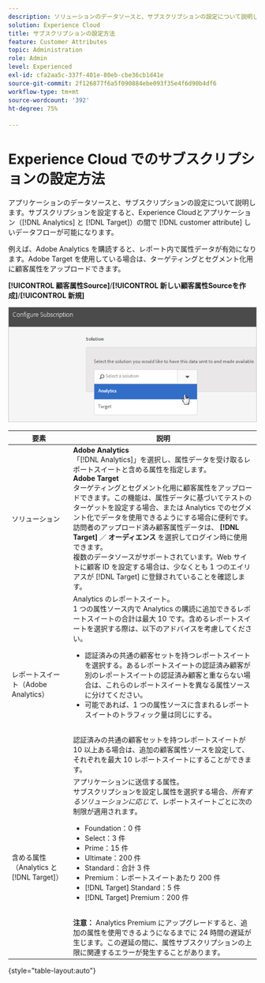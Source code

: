 ```yaml
---
description: ソリューションのデータソースと、サブスクリプションの設定について説明します。サブスクリプションを設定すると、Experience Cloudとアプリケーション（Analytics と Target）の間で顧客属性データをやり取りできるようになります。
solution: Experience Cloud
title: サブスクリプションの設定方法
feature: Customer Attributes
topic: Administration
role: Admin
level: Experienced
exl-id: cfa2aa5c-337f-401e-80eb-cbe36cb1d41e
source-git-commit: 2f126877f6a5f090884ebe093f35e4f6d90b4df6
workflow-type: tm+mt
source-wordcount: '392'
ht-degree: 75%

---
```


# Experience Cloud でのサブスクリプションの設定方法

アプリケーションのデータソースと、サブスクリプションの設定について説明します。サブスクリプションを設定すると、Experience Cloudとアプリケーション（[!DNL Analytics] と [!DNL Target]）の間で [!DNL customer attribute] しいデータフローが可能になります。

例えば、Adobe Analytics を購読すると、レポート内で属性データが有効になります。Adobe Target を使用している場合は、ターゲティングとセグメント化用に顧客属性をアップロードできます。

**[!UICONTROL 顧客属性Source]**/**[!UICONTROL 新しい顧客属性Sourceを作成]**/**[!UICONTROL 新規]**

![Experience Cloud でのサブスクリプション設定](assets/configure_subscription_page.png)

| 要素 | 説明 |
|--- |--- |
| ソリューション | **Adobe Analytics**<br> 「[!DNL Analytics]」を選択し、属性データを受け取るレポートスイートと含める属性を指定します。<br>**Adobe Target**<br>&#x200B;ターゲティングとセグメント化用に顧客属性をアップロードできます。この機能は、属性データに基づいてテストのターゲットを設定する場合、または Analytics でのセグメント化でデータを使用できるようにする場合に便利です。<br>訪問者のアップロード済み顧客属性データは、 **[!DNL Target]** ／ **オーディエンス** を選択してログイン時に使用できます。<br>複数のデータソースがサポートされています。Web サイトに顧客 ID を設定する場合は、少なくとも 1 つのエイリアスが [!DNL Target] に登録されていることを確認します。 |
| レポートスイート（Adobe Analytics） | Analytics のレポートスイート。<br>1 つの属性ソース内で Analytics の購読に追加できるレポートスイートの合計は最大 10 です。含めるレポートスイートを選択する際は、以下のアドバイスを考慮してください。<ul><li>認証済みの共通の顧客セットを持つレポートスイートを選択する。あるレポートスイートの認証済み顧客が別のレポートスイートの認証済み顧客と重ならない場合は、これらのレポートスイートを異なる属性ソースに分けてください。</li><li>可能であれば、1 つの属性ソースに含まれるレポートスイートのトラフィック量は同じにする。</li></ul><br>認証済みの共通の顧客セットを持つレポートスイートが 10 以上ある場合は、追加の顧客属性ソースを設定して、それぞれを最大 10 レポートスイートにすることができます。 |
| 含める属性（Analytics と [!DNL Target]） | アプリケーションに送信する属性。<br>サブスクリプションを設定し属性を選択する場合、_所有するソリューションに応じて、_&#x200B;レポートスイートごとに次の制限が適用されます。<ul><li>Foundation：0 件</li><li>Select：3 件</li><li>Prime：15 件</li><li>Ultimate：200 件</li><li>Standard：合計 3 件</li><li>Premium：レポートスイートあたり 200 件</li><li>[!DNL Target] Standard：5 件</li><li>[!DNL Target] Premium：200 件</li></ul><br>**注意：** Analytics Premium にアップグレードすると、追加の属性を使用できるようになるまでに 24 時間の遅延が生じます。この遅延の間に、属性サブスクリプションの上限に関連するエラーが発生することがあります。 |

{style="table-layout:auto"}
